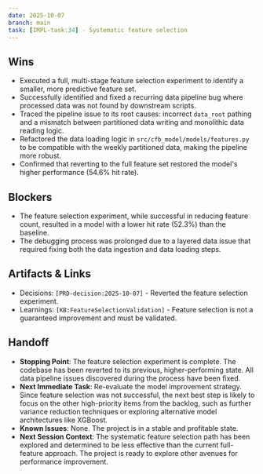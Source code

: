 ```yaml
---
date: 2025-10-07
branch: main
task: [IMPL-task:34] - Systematic feature selection
---
```


## Wins

- Executed a full, multi-stage feature selection experiment to identify a smaller, more predictive feature set.
- Successfully identified and fixed a recurring data pipeline bug where processed data was not found by downstream scripts.
- Traced the pipeline issue to its root causes: incorrect `data_root` pathing and a mismatch between partitioned data writing and monolithic data reading logic.
- Refactored the data loading logic in `src/cfb_model/models/features.py` to be compatible with the weekly partitioned data, making the pipeline more robust.
- Confirmed that reverting to the full feature set restored the model's higher performance (54.6% hit rate).

## Blockers

- The feature selection experiment, while successful in reducing feature count, resulted in a model with a lower hit rate (52.3%) than the baseline.
- The debugging process was prolonged due to a layered data issue that required fixing both the data ingestion and data loading steps.

## Artifacts & Links

- Decisions: `[PRD-decision:2025-10-07]` - Reverted the feature selection experiment.
- Learnings: `[KB:FeatureSelectionValidation]` - Feature selection is not a guaranteed improvement and must be validated.

## Handoff

- **Stopping Point**: The feature selection experiment is complete. The codebase has been reverted to its previous, higher-performing state. All data pipeline issues discovered during the process have been fixed.
- **Next Immediate Task**: Re-evaluate the model improvement strategy. Since feature selection was not successful, the next best step is likely to focus on the other high-priority items from the backlog, such as further variance reduction techniques or exploring alternative model architectures like XGBoost.
- **Known Issues**: None. The project is in a stable and profitable state.
- **Next Session Context**: The systematic feature selection path has been explored and determined to be less effective than the current full-feature approach. The project is ready to explore other avenues for performance improvement.
